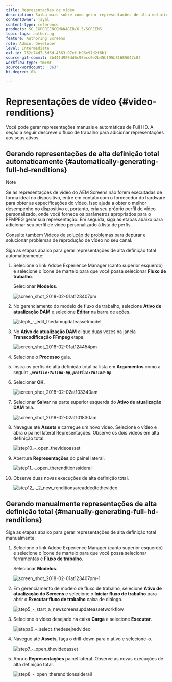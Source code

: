 ```yaml
---
title: Representações de vídeo
description: Saiba mais sobre como gerar representações de alta definição total para seu projeto do AEM Screens.
contentOwner: jsyal
content-type: reference
products: SG_EXPERIENCEMANAGER/6.5/SCREENS
topic-tags: authoring
feature: Authoring Screens
role: Admin, Developer
level: Intermediate
exl-id: 752c74d7-5d6d-4363-97ef-b96e97d2f6b1
source-git-commit: 3b44fd920dd6c98ecc0e2b45bf95b81685647c0f
workflow-type: tm+mt
source-wordcount: '363'
ht-degree: 0%

---
```


# Representações de vídeo {#video-renditions}

Você pode gerar representações manuais e automáticas de Full HD. A seção a seguir descreve o fluxo de trabalho para adicionar representações aos seus ativos.

## Gerando representações de alta definição total automaticamente  {#automatically-generating-full-hd-renditions}

>[!NOTE]
>
>Se as representações de vídeo do AEM Screens não forem executadas de forma ideal no dispositivo, entre em contato com o fornecedor do hardware para obter as especificações do vídeo. Isso ajuda a obter o melhor desempenho no dispositivo e, portanto, cria seu próprio perfil de vídeo personalizado, onde você fornece os parâmetros apropriados para o FFMPEG gerar sua representação. Em seguida, siga as etapas abaixo para adicionar seu perfil de vídeo personalizado à lista de perfis.
>
>Consulte também [Vídeos de solução de problemas](troubleshoot-videos.md) para depurar e solucionar problemas de reprodução de vídeo no seu canal.

Siga as etapas abaixo para gerar representações de alta definição total automaticamente:

1. Selecione o link Adobe Experience Manager (canto superior esquerdo) e selecione o ícone de martelo para que você possa selecionar **Fluxo de trabalho**.

   Selecionar **Modelos**.

   ![screen_shot_2018-02-01at123407pm](assets/screen_shot_2018-02-01at123407pm.png)

1. No gerenciamento do modelo de fluxo de trabalho, selecione **Ativo de atualização DAM** e selecione **Editar** na barra de ações.

   ![step5_-_edit_thedamupdateassetmodel](assets/step5_-_edit_thedamupdateassetmodel.png)

1. No **Ativo de atualização DAM** clique duas vezes na janela **Transcodificação FFmpeg** etapa.

   ![screen_shot_2018-02-01at124454pm](assets/screen_shot_2018-02-01at124454pm.png)

1. Selecione o **Processo** guia.
1. Insira os perfis de alta definição total na lista em **Argumentos** como a seguir:
   ***`,profile:fullhd-bp,profile:fullhd-hp`***
1. Selecionar **OK**.

   ![screen_shot_2018-02-02at103340am](assets/screen_shot_2018-02-02at103340am.png)

1. Selecionar **Salvar** na parte superior esquerda do **Ativo de atualização DAM** tela.

   ![screen_shot_2018-02-02at101830am](assets/screen_shot_2018-02-02at101830am.png)

1. Navegue até **Assets** e carregue um novo vídeo. Selecione o vídeo e abra o painel lateral Representações. Observe os dois vídeos em alta definição total.

   ![step10_-_open_thevideoasset](assets/step10_-_open_thevideoasset.png)

1. Abertura **Representações** do painel lateral.

   ![step11_-_open_therenditionssiderail](assets/step11_-_open_therenditionssiderail.png)

1. Observe duas novas execuções de alta definição total.

   ![step12_-_2_new_renditionsareaddedtothevideo](assets/step12_-_2_new_renditionsareaddedtothevideo.png)

## Gerando manualmente representações de alta definição total {#manually-generating-full-hd-renditions}

Siga as etapas abaixo para gerar representações de alta definição total manualmente:

1. Selecione o link Adobe Experience Manager (canto superior esquerdo) e selecione o ícone de martelo para que você possa selecionar ferramentas e **Fluxo de trabalho**.

   Selecionar **Modelos**.

   ![screen_shot_2018-02-01at123407pm-1](assets/screen_shot_2018-02-01at123407pm-1.png)

1. Em gerenciamento de modelo de fluxo de trabalho, selecione **Ativo de atualização do Screens** e selecione o **Iniciar fluxo de trabalho** para abrir o **Executar fluxo de trabalho** caixa de diálogo.

   ![step5_-_start_a_newscreensupdateassetworkflow](assets/step5_-_start_a_newscreensupdateassetworkflow.png)

1. Selecione o vídeo desejado na caixa **Carga** e selecione **Executar**.

   ![etapa6_-_select_thedesejredvideo](assets/step6_-_select_thedesiredvideo.png)

1. Navegue até **Assets**, faça o drill-down para o ativo e selecione-o.

   ![step7_-_open_thevideoasset](assets/step7_-_open_thevideoasset.png)

1. Abra o **Representações** painel lateral. Observe as novas execuções de alta definição total.

   ![step8_-_open_therenditionssiderail](assets/step8_-_open_therenditionssiderail.png)
